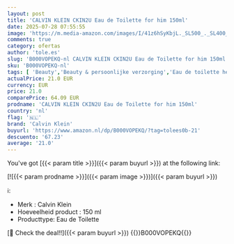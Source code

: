 ```yaml
---
layout: post
title: 'CALVIN KLEIN CKIN2U Eau de Toilette for him 150ml'
date: 2025-07-28 07:55:55
image: 'https://m.media-amazon.com/images/I/41z6hSyKbjL._SL500_._SL400_.jpg'
comments: true
category: ofertas
author: 'tole.es'
slug: 'B000VOPEKQ-nl CALVIN KLEIN CKIN2U Eau de Toilette for him 150ml'
sku: 'B000VOPEKQ-nl'
tags: [ 'Beauty','Beauty & persoonlijke verzorging','Eau de toilette heren','Geuren','Herengeuren','calvin klein','🇳🇱', ]
actualPrice: 21.0 EUR
currency: EUR
price: 21.0
comparePrice: 64.09 EUR
prodname: 'CALVIN KLEIN CKIN2U Eau de Toilette for him 150ml'
country: 'nl'
flag: '🇳🇱'
brand: 'Calvin Klein'
buyurl: 'https://www.amazon.nl/dp/B000VOPEKQ/?tag=tolees0b-21'
descuento: '67.23'
average: '21.0'
---
```


You've got [{{< param title >}}]({{< param buyurl >}}) at the following link:

[![{{< param prodname >}}]({{< param image >}})]({{< param buyurl >}})

ℹ️:

- Merk : Calvin Klein
- Hoeveelheid product : 150 ml
- Producttype: Eau de Toilette

[🛒 Check the deal!!]({{< param buyurl >}})
{{<world>}}B000VOPEKQ{{</world>}}
